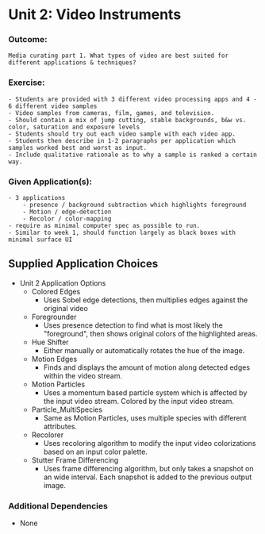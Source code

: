 # Unit 2: Video Instruments
### Outcome:
    Media curating part 1. What types of video are best suited for different applications & techniques? 
### Exercise:
    - Students are provided with 3 different video processing apps and 4 - 6 different video samples
    - Video samples from cameras, film, games, and television.
    - Should contain a mix of jump cutting, stable backgrounds, b&w vs. color, saturation and exposure levels
    - Students should try out each video sample with each video app.
    - Students then describe in 1-2 paragraphs per application which samples worked best and worst as input.
    - Include qualitative rationale as to why a sample is ranked a certain way.

### Given Application(s):
    - 3 applications
        - presence / background subtraction which highlights foreground
        - Motion / edge-detection
        - Recolor / color-mapping
    - require as minimal computer spec as possible to run.
    - Similar to week 1, should function largely as black boxes with minimal surface UI

## Supplied Application Choices
- Unit 2 Application Options
    - Colored Edges
        - Uses Sobel edge detections, then multiplies edges against the original video
    - Foregrounder
        - Uses presence detection to find what is most likely the "foreground", then shows original colors of the highlighted areas.
    - Hue Shifter
        - Either manually or automatically rotates the hue of the image.
    - Motion Edges
        - Finds and displays the amount of motion along detected edges within the video stream.
    - Motion Particles
        - Uses a momentum based particle system which is affected by the input video stream. Colored by the input video stream.
    - Particle_MultiSpecies
        - Same as Motion Particles, uses multiple species with different attributes.
    - Recolorer
        - Uses recoloring algorithm to modify the input video colorizations based on an input color palette.
    - Stutter Frame Differencing
        - Uses frame differencing algorithm, but only takes a snapshot on an wide interval. Each snapshot is added to the previous output image.

### Additional Dependencies
- None
